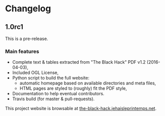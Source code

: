 # Changelog

## 1.0rc1

This is a pre-release.

### Main features

* Complete text & tables extracted from "The Black Hack" PDF v1.2 (2016-04-03),
* Included OGL License,
* Python script to build the full website:
  * automatic homepage based on available directories and meta files,
  * HTML pages are styled to (roughly) fit the PDF style,
* Documentation to help eventual contributors.
* Travis build (for master & pull-requests).

This project website is browsable at [the-black-hack.jehaisleprintemps.net](http://the-black-hack.jehaisleprintemps.net/).
